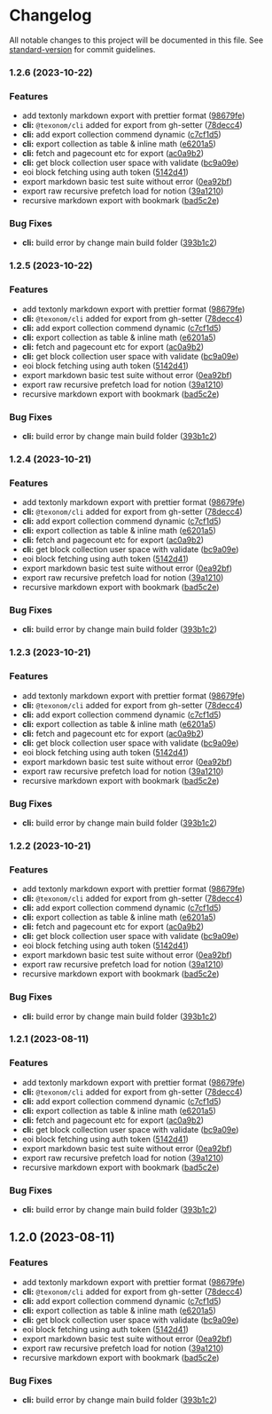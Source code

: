 # Changelog

All notable changes to this project will be documented in this file. See [standard-version](https://github.com/conventional-changelog/standard-version) for commit guidelines.

### 1.2.6 (2023-10-22)

### Features

- add textonly markdown export with prettier format ([98679fe](https://github.com/texonom/notion-node/commit/98679fe8edaf850a0724ffcd6e538553851a8db0))
- **cli:** `@texonom/cli` added for export from gh-setter ([78decc4](https://github.com/texonom/notion-node/commit/78decc45c1cec9e159f6d93b81d2635e3666ac4b))
- **cli:** add export collection commend dynamic ([c7cf1d5](https://github.com/texonom/notion-node/commit/c7cf1d51aa0444508ed54b606074f73003b83e1b))
- **cli:** export collection as table & inline math ([e6201a5](https://github.com/texonom/notion-node/commit/e6201a52034272bb6bb7982e5c9c765264f508f8))
- **cli:** fetch and pagecount etc for export ([ac0a9b2](https://github.com/texonom/notion-node/commit/ac0a9b26378069ea76144d0388c26a813b55854e))
- **cli:** get block collection user space with validate ([bc9a09e](https://github.com/texonom/notion-node/commit/bc9a09e1a510f329df3c918f595fe32ebb8d16d1))
- eoi block fetching using auth token ([5142d41](https://github.com/texonom/notion-node/commit/5142d413e754dbaa0fe2ffc622ab29445a50a620))
- export markdown basic test suite without error ([0ea92bf](https://github.com/texonom/notion-node/commit/0ea92bf10512d56d550f68864da3cf5f4ae261b2))
- export raw recursive prefetch load for notion ([39a1210](https://github.com/texonom/notion-node/commit/39a1210407ff222c70c846cc088990b3bf7d9307))
- recursive markdown export with bookmark ([bad5c2e](https://github.com/texonom/notion-node/commit/bad5c2e467d7dd716129885417de6812e4f04adf))

### Bug Fixes

- **cli:** build error by change main build folder ([393b1c2](https://github.com/texonom/notion-node/commit/393b1c24712f98a3b3befd3a3e3d2ac2f16f4d63))

### 1.2.5 (2023-10-22)

### Features

- add textonly markdown export with prettier format ([98679fe](https://github.com/texonom/notion-node/commit/98679fe8edaf850a0724ffcd6e538553851a8db0))
- **cli:** `@texonom/cli` added for export from gh-setter ([78decc4](https://github.com/texonom/notion-node/commit/78decc45c1cec9e159f6d93b81d2635e3666ac4b))
- **cli:** add export collection commend dynamic ([c7cf1d5](https://github.com/texonom/notion-node/commit/c7cf1d51aa0444508ed54b606074f73003b83e1b))
- **cli:** export collection as table & inline math ([e6201a5](https://github.com/texonom/notion-node/commit/e6201a52034272bb6bb7982e5c9c765264f508f8))
- **cli:** fetch and pagecount etc for export ([ac0a9b2](https://github.com/texonom/notion-node/commit/ac0a9b26378069ea76144d0388c26a813b55854e))
- **cli:** get block collection user space with validate ([bc9a09e](https://github.com/texonom/notion-node/commit/bc9a09e1a510f329df3c918f595fe32ebb8d16d1))
- eoi block fetching using auth token ([5142d41](https://github.com/texonom/notion-node/commit/5142d413e754dbaa0fe2ffc622ab29445a50a620))
- export markdown basic test suite without error ([0ea92bf](https://github.com/texonom/notion-node/commit/0ea92bf10512d56d550f68864da3cf5f4ae261b2))
- export raw recursive prefetch load for notion ([39a1210](https://github.com/texonom/notion-node/commit/39a1210407ff222c70c846cc088990b3bf7d9307))
- recursive markdown export with bookmark ([bad5c2e](https://github.com/texonom/notion-node/commit/bad5c2e467d7dd716129885417de6812e4f04adf))

### Bug Fixes

- **cli:** build error by change main build folder ([393b1c2](https://github.com/texonom/notion-node/commit/393b1c24712f98a3b3befd3a3e3d2ac2f16f4d63))

### 1.2.4 (2023-10-21)

### Features

- add textonly markdown export with prettier format ([98679fe](https://github.com/texonom/notion-node/commit/98679fe8edaf850a0724ffcd6e538553851a8db0))
- **cli:** `@texonom/cli` added for export from gh-setter ([78decc4](https://github.com/texonom/notion-node/commit/78decc45c1cec9e159f6d93b81d2635e3666ac4b))
- **cli:** add export collection commend dynamic ([c7cf1d5](https://github.com/texonom/notion-node/commit/c7cf1d51aa0444508ed54b606074f73003b83e1b))
- **cli:** export collection as table & inline math ([e6201a5](https://github.com/texonom/notion-node/commit/e6201a52034272bb6bb7982e5c9c765264f508f8))
- **cli:** fetch and pagecount etc for export ([ac0a9b2](https://github.com/texonom/notion-node/commit/ac0a9b26378069ea76144d0388c26a813b55854e))
- **cli:** get block collection user space with validate ([bc9a09e](https://github.com/texonom/notion-node/commit/bc9a09e1a510f329df3c918f595fe32ebb8d16d1))
- eoi block fetching using auth token ([5142d41](https://github.com/texonom/notion-node/commit/5142d413e754dbaa0fe2ffc622ab29445a50a620))
- export markdown basic test suite without error ([0ea92bf](https://github.com/texonom/notion-node/commit/0ea92bf10512d56d550f68864da3cf5f4ae261b2))
- export raw recursive prefetch load for notion ([39a1210](https://github.com/texonom/notion-node/commit/39a1210407ff222c70c846cc088990b3bf7d9307))
- recursive markdown export with bookmark ([bad5c2e](https://github.com/texonom/notion-node/commit/bad5c2e467d7dd716129885417de6812e4f04adf))

### Bug Fixes

- **cli:** build error by change main build folder ([393b1c2](https://github.com/texonom/notion-node/commit/393b1c24712f98a3b3befd3a3e3d2ac2f16f4d63))

### 1.2.3 (2023-10-21)

### Features

- add textonly markdown export with prettier format ([98679fe](https://github.com/texonom/notion-node/commit/98679fe8edaf850a0724ffcd6e538553851a8db0))
- **cli:** `@texonom/cli` added for export from gh-setter ([78decc4](https://github.com/texonom/notion-node/commit/78decc45c1cec9e159f6d93b81d2635e3666ac4b))
- **cli:** add export collection commend dynamic ([c7cf1d5](https://github.com/texonom/notion-node/commit/c7cf1d51aa0444508ed54b606074f73003b83e1b))
- **cli:** export collection as table & inline math ([e6201a5](https://github.com/texonom/notion-node/commit/e6201a52034272bb6bb7982e5c9c765264f508f8))
- **cli:** fetch and pagecount etc for export ([ac0a9b2](https://github.com/texonom/notion-node/commit/ac0a9b26378069ea76144d0388c26a813b55854e))
- **cli:** get block collection user space with validate ([bc9a09e](https://github.com/texonom/notion-node/commit/bc9a09e1a510f329df3c918f595fe32ebb8d16d1))
- eoi block fetching using auth token ([5142d41](https://github.com/texonom/notion-node/commit/5142d413e754dbaa0fe2ffc622ab29445a50a620))
- export markdown basic test suite without error ([0ea92bf](https://github.com/texonom/notion-node/commit/0ea92bf10512d56d550f68864da3cf5f4ae261b2))
- export raw recursive prefetch load for notion ([39a1210](https://github.com/texonom/notion-node/commit/39a1210407ff222c70c846cc088990b3bf7d9307))
- recursive markdown export with bookmark ([bad5c2e](https://github.com/texonom/notion-node/commit/bad5c2e467d7dd716129885417de6812e4f04adf))

### Bug Fixes

- **cli:** build error by change main build folder ([393b1c2](https://github.com/texonom/notion-node/commit/393b1c24712f98a3b3befd3a3e3d2ac2f16f4d63))

### 1.2.2 (2023-10-21)

### Features

- add textonly markdown export with prettier format ([98679fe](https://github.com/texonom/notion-node/commit/98679fe8edaf850a0724ffcd6e538553851a8db0))
- **cli:** `@texonom/cli` added for export from gh-setter ([78decc4](https://github.com/texonom/notion-node/commit/78decc45c1cec9e159f6d93b81d2635e3666ac4b))
- **cli:** add export collection commend dynamic ([c7cf1d5](https://github.com/texonom/notion-node/commit/c7cf1d51aa0444508ed54b606074f73003b83e1b))
- **cli:** export collection as table & inline math ([e6201a5](https://github.com/texonom/notion-node/commit/e6201a52034272bb6bb7982e5c9c765264f508f8))
- **cli:** fetch and pagecount etc for export ([ac0a9b2](https://github.com/texonom/notion-node/commit/ac0a9b26378069ea76144d0388c26a813b55854e))
- **cli:** get block collection user space with validate ([bc9a09e](https://github.com/texonom/notion-node/commit/bc9a09e1a510f329df3c918f595fe32ebb8d16d1))
- eoi block fetching using auth token ([5142d41](https://github.com/texonom/notion-node/commit/5142d413e754dbaa0fe2ffc622ab29445a50a620))
- export markdown basic test suite without error ([0ea92bf](https://github.com/texonom/notion-node/commit/0ea92bf10512d56d550f68864da3cf5f4ae261b2))
- export raw recursive prefetch load for notion ([39a1210](https://github.com/texonom/notion-node/commit/39a1210407ff222c70c846cc088990b3bf7d9307))
- recursive markdown export with bookmark ([bad5c2e](https://github.com/texonom/notion-node/commit/bad5c2e467d7dd716129885417de6812e4f04adf))

### Bug Fixes

- **cli:** build error by change main build folder ([393b1c2](https://github.com/texonom/notion-node/commit/393b1c24712f98a3b3befd3a3e3d2ac2f16f4d63))

### 1.2.1 (2023-08-11)

### Features

- add textonly markdown export with prettier format ([98679fe](https://github.com/texonom/notion-node/commit/98679fe8edaf850a0724ffcd6e538553851a8db0))
- **cli:** `@texonom/cli` added for export from gh-setter ([78decc4](https://github.com/texonom/notion-node/commit/78decc45c1cec9e159f6d93b81d2635e3666ac4b))
- **cli:** add export collection commend dynamic ([c7cf1d5](https://github.com/texonom/notion-node/commit/c7cf1d51aa0444508ed54b606074f73003b83e1b))
- **cli:** export collection as table & inline math ([e6201a5](https://github.com/texonom/notion-node/commit/e6201a52034272bb6bb7982e5c9c765264f508f8))
- **cli:** fetch and pagecount etc for export ([ac0a9b2](https://github.com/texonom/notion-node/commit/ac0a9b26378069ea76144d0388c26a813b55854e))
- **cli:** get block collection user space with validate ([bc9a09e](https://github.com/texonom/notion-node/commit/bc9a09e1a510f329df3c918f595fe32ebb8d16d1))
- eoi block fetching using auth token ([5142d41](https://github.com/texonom/notion-node/commit/5142d413e754dbaa0fe2ffc622ab29445a50a620))
- export markdown basic test suite without error ([0ea92bf](https://github.com/texonom/notion-node/commit/0ea92bf10512d56d550f68864da3cf5f4ae261b2))
- export raw recursive prefetch load for notion ([39a1210](https://github.com/texonom/notion-node/commit/39a1210407ff222c70c846cc088990b3bf7d9307))
- recursive markdown export with bookmark ([bad5c2e](https://github.com/texonom/notion-node/commit/bad5c2e467d7dd716129885417de6812e4f04adf))

### Bug Fixes

- **cli:** build error by change main build folder ([393b1c2](https://github.com/texonom/notion-node/commit/393b1c24712f98a3b3befd3a3e3d2ac2f16f4d63))

## 1.2.0 (2023-08-11)

### Features

- add textonly markdown export with prettier format ([98679fe](https://github.com/texonom/notion-node/commit/98679fe8edaf850a0724ffcd6e538553851a8db0))
- **cli:** `@texonom/cli` added for export from gh-setter ([78decc4](https://github.com/texonom/notion-node/commit/78decc45c1cec9e159f6d93b81d2635e3666ac4b))
- **cli:** add export collection commend dynamic ([c7cf1d5](https://github.com/texonom/notion-node/commit/c7cf1d51aa0444508ed54b606074f73003b83e1b))
- **cli:** export collection as table & inline math ([e6201a5](https://github.com/texonom/notion-node/commit/e6201a52034272bb6bb7982e5c9c765264f508f8))
- **cli:** get block collection user space with validate ([bc9a09e](https://github.com/texonom/notion-node/commit/bc9a09e1a510f329df3c918f595fe32ebb8d16d1))
- eoi block fetching using auth token ([5142d41](https://github.com/texonom/notion-node/commit/5142d413e754dbaa0fe2ffc622ab29445a50a620))
- export markdown basic test suite without error ([0ea92bf](https://github.com/texonom/notion-node/commit/0ea92bf10512d56d550f68864da3cf5f4ae261b2))
- export raw recursive prefetch load for notion ([39a1210](https://github.com/texonom/notion-node/commit/39a1210407ff222c70c846cc088990b3bf7d9307))
- recursive markdown export with bookmark ([bad5c2e](https://github.com/texonom/notion-node/commit/bad5c2e467d7dd716129885417de6812e4f04adf))

### Bug Fixes

- **cli:** build error by change main build folder ([393b1c2](https://github.com/texonom/notion-node/commit/393b1c24712f98a3b3befd3a3e3d2ac2f16f4d63))
